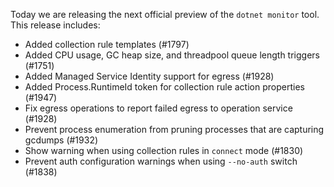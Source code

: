 Today we are releasing the next official preview of the `dotnet monitor` tool. This release includes:

- Added collection rule templates (#1797)
- Added CPU usage, GC heap size, and threadpool queue length triggers (#1751)
- Added Managed Service Identity support for egress (#1928)
- Added Process.RuntimeId token for collection rule action properties (#1947)
- Fix egress operations to report failed egress to operation service (#1928)
- Prevent process enumeration from pruning processes that are capturing gcdumps (#1932)
- Show warning when using collection rules in `connect` mode (#1830)
- Prevent auth configuration warnings when using `--no-auth` switch (#1838)